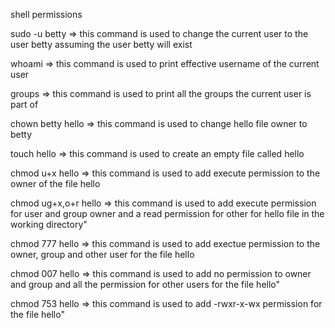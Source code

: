shell permissions

sudo -u betty => this command is used to change the current user to the user betty assuming the user betty will exist

whoami => this command is used to print effective username of the current user

groups => this command is used to print all the groups the current user is part of

chown betty hello => this command is used to change hello file owner to betty

touch hello => this command is used to create an empty file called hello

chmod u+x hello => this command is used to add execute permission to the owner of the file hello

chmod ug+x,o+r hello => this command is used to add execute permission for user and group owner and a read permission for other for hello file in the working directory"

chmod 777 hello => this command is used to add exectue permission to the owner, group and other user for the file hello

chmod 007 hello => this command is used to add no permission to owner and group and all the permission for other users for the file hello"

chmod 753 hello => this command is used to add -rwxr-x-wx permission for the file hello"
